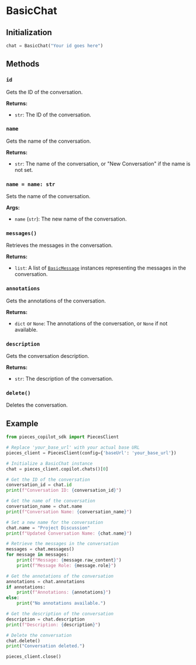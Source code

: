 # BasicChat

## Initialization

```python
chat = BasicChat("Your id goes here")
```

## Methods

### `id`
Gets the ID of the conversation.

**Returns:**
- `str`: The ID of the conversation.

### `name`
Gets the name of the conversation.

**Returns:**
- `str`: The name of the conversation, or "New Conversation" if the name is not set.

### `name = name: str`
Sets the name of the conversation.

**Args:**
- `name` (`str`): The new name of the conversation.

### `messages()`
Retrieves the messages in the conversation.

**Returns:**
- `list`: A list of [`BasicMessage`](./basic_message) instances representing the messages in the conversation.

### `annotations`
Gets the annotations of the conversation.

**Returns:**
- `dict` or `None`: The annotations of the conversation, or `None` if not available.

### `description`
Gets the conversation description.

**Returns:**
- `str`: The description of the conversation.

### `delete()`
Deletes the conversation.

## Example
```python
from pieces_copilot_sdk import PiecesClient

# Replace 'your_base_url' with your actual base URL
pieces_client = PiecesClient(config={'baseUrl': 'your_base_url'})

# Initialize a BasicChat instance
chat = pieces_client.copilot.chats()[0]

# Get the ID of the conversation
conversation_id = chat.id
print(f"Conversation ID: {conversation_id}")

# Get the name of the conversation
conversation_name = chat.name
print(f"Conversation Name: {conversation_name}")

# Set a new name for the conversation
chat.name = "Project Discussion"
print(f"Updated Conversation Name: {chat.name}")

# Retrieve the messages in the conversation
messages = chat.messages()
for message in messages:
    print(f"Message: {message.raw_content}")
    print(f"Message Role: {message.role}")

# Get the annotations of the conversation
annotations = chat.annotations
if annotations:
    print(f"Annotations: {annotations}")
else:
    print("No annotations available.")

# Get the description of the conversation
description = chat.description
print(f"Description: {description}")

# Delete the conversation
chat.delete()
print("Conversation deleted.")

pieces_client.close()
```
